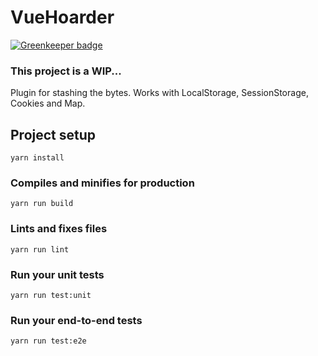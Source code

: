# VueHoarder

[![Greenkeeper badge](https://badges.greenkeeper.io/digital-drifter/vue-hoarder.svg)](https://greenkeeper.io/)

### This project is a WIP...

Plugin for stashing the bytes. Works with LocalStorage, SessionStorage, Cookies and Map.

## Project setup
```
yarn install
```

### Compiles and minifies for production
```
yarn run build
```

### Lints and fixes files
```
yarn run lint
```

### Run your unit tests
```
yarn run test:unit
```

### Run your end-to-end tests
```
yarn run test:e2e
```

